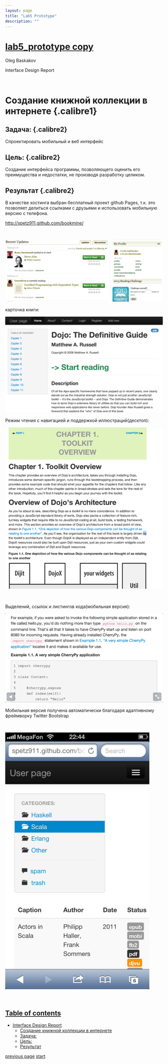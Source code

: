 ```yaml
---
layout: page
title: "Lab5 Prototype"
description: ""
---
```



[lab5\_prototype copy](../../2yWOea.html)
=========================================

Oleg Baskakov

Interface Design Report

 

Создание книжной коллекции в интернете {.calibre1}
======================================

Задача: {.calibre2}
-------

Спроектировать мобильный и веб интерфейс

Цель: {.calibre2}
-----

Создание интерфейса программы, позволяющего оценить его преимущества и
недостатки, не производя разработку целиком.

Результат {.calibre2}
---------

В качестве хостинга выбран бесплатный проект github Pages, т.к. это
позволяет делиться ссылками с друзьями и использовать мобильную версию с
телефона.

http://spetz911.github.com/bookmine/

 

![droppedImage.png](images/droppedImage.png)

карточка книги:

![droppedImage-1.png](images/droppedImage-1.png)

Режим чтения с навигацией и поддержкой иллюстраций(десктоп):

![droppedImage-2.png](images/droppedImage-2.png)

 

Выделений, ссылок и листингов кода(мобильная версия):

![droppedImage-3.png](images/droppedImage-3.png)

Мобильная версия получена автоматически благодаря адаптивному фреймворку
Twitter Bootstrap

 

![droppedImage-4.png](images/droppedImage-4.png)

 

[Table of contents](../../2yWOea.html)
--------------------------------------

-   [Interface Design Report](chapter-1.xhtml)
    -   [Создание книжной коллекции в
        интернете](chapter-1.xhtml#chapter-1-sh1)
    -   [Задача:](chapter-1.xhtml#chapter-1-sh2)
    -   [Цель:](chapter-1.xhtml#chapter-1-sh3)
    -   [Результат](chapter-1.xhtml#chapter-1-sh4)

[previous page](../../2yWOea.html) [start](../../2yWOea.html)

